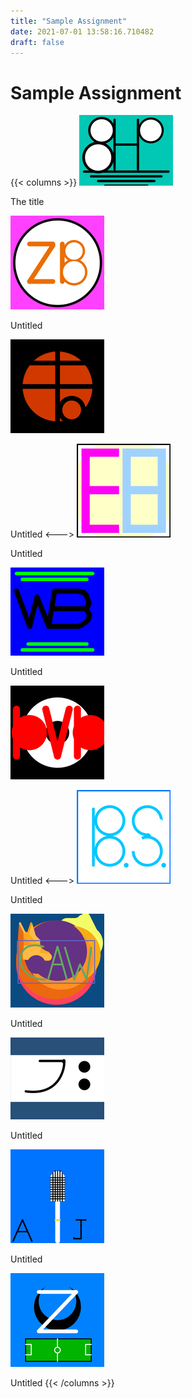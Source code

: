 ```yaml
---
title: "Sample Assignment"
date: 2021-07-01 13:58:16.710482
draft: false
---
```


# Sample Assignment
{{< columns >}}
[![The title](./images/thumb_4affbfff-da9e-11eb-8e3d-60f262b60b65.png)](4b402453-da9e-11eb-9d82-60f262b60b65)

The title

[![Untitled](./images/thumb_4b08e7aa-da9e-11eb-9e55-60f262b60b65.png)](4b402454-da9e-11eb-873b-60f262b60b65)

Untitled

[![Untitled](./images/thumb_4b0e17d9-da9e-11eb-abfc-60f262b60b65.png)](4b404b5b-da9e-11eb-8b62-60f262b60b65)

Untitled
<--->
[![Untitled](./images/thumb_4b1347f1-da9e-11eb-bff6-60f262b60b65.png)](4b404b5c-da9e-11eb-a291-60f262b60b65)

Untitled

[![Untitled](./images/thumb_4b189f1e-da9e-11eb-8b8c-60f262b60b65.png)](4b40726e-da9e-11eb-84b2-60f262b60b65)

Untitled

[![Untitled](./images/thumb_4b1d811a-da9e-11eb-94ee-60f262b60b65.png)](4b40726f-da9e-11eb-a4b0-60f262b60b65)

Untitled
<--->
[![Untitled](./images/thumb_4b234d7d-da9e-11eb-9e34-60f262b60b65.png)](4b407270-da9e-11eb-abdd-60f262b60b65)

Untitled

[![Untitled](./images/thumb_4b27e162-da9e-11eb-85cc-60f262b60b65.png)](4b409982-da9e-11eb-b0de-60f262b60b65)

Untitled

[![Untitled](./images/thumb_4b2e4a63-da9e-11eb-8820-60f262b60b65.png)](4b409983-da9e-11eb-a5ad-60f262b60b65)

Untitled

[![Untitled](./images/thumb_4b35c41f-da9e-11eb-8ad0-60f262b60b65.png)](4b40c08f-da9e-11eb-87d5-60f262b60b65)

Untitled

[![Untitled](./images/thumb_4b3a09cb-da9e-11eb-bbd5-60f262b60b65.png)](4b40c090-da9e-11eb-bdaa-60f262b60b65)

Untitled
{{< /columns >}}
